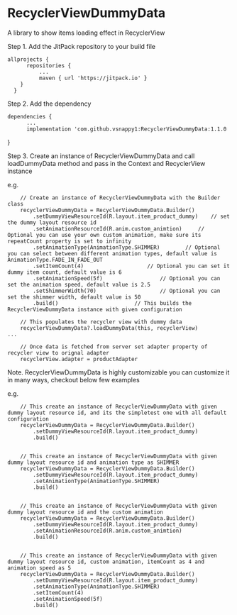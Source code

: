 # RecyclerViewDummyData
A library to show items loading effect in RecyclerView

Step 1. Add the JitPack repository to your build file
  
  
    allprojects {
		  repositories {
			  ...
			  maven { url 'https://jitpack.io' }
        }
      }
  
  
Step 2. Add the dependency
	
    dependencies {
          ...
          implementation 'com.github.vsnappy1:RecyclerViewDummyData:1.1.0
  }
  
  
Step 3. 
  Create an instance of RecyclerViewDummyData and call loadDummyData method and pass in the Context and RecyclerView instance
  
  e.g.
  
        // Create an instance of RecyclerViewDummyData with the Builder class
        recyclerViewDummyData = RecyclerViewDummyData.Builder()
            .setDummyViewResourceId(R.layout.item_product_dummy)	// set the dummy layout resource id
            .setAnimationResourceId(R.anim.custom_animtion)		// Optional you can use your own custom animation, make sure its repeatCount property is set to infinity
            .setAnimationType(AnimationType.SHIMMER)		// Optional you can select between different animation types, default value is AnimationType.FADE_IN_FADE_OUT
            .setItemCount(4)					// Optional you can set it dummy item count, default value is 6
            .setAnimationSpeed(5f)					// Optional you can set the animation speed, default value is 2.5
            .setShimmerWidth(70)					// Optional you can set the shimmer width, default value is 50
            .build()						// This builds the RecyclerViewDummyData instance with given configuration

        // This populates the recycler view with dummy data
        recyclerViewDummyData?.loadDummyData(this, recyclerView)
	...
        
        // Once data is fetched from server set adapter property of recycler view to orignal adapter
        recyclerView.adapter = productAdapter

Note. 
  RecyclerViewDummyData is highly customizable you can customize it in many ways, checkout below few examples
  
  e.g.
  
        // This create an instance of RecyclerViewDummyData with given dummy layout resource id, and its the simpletest one with all default configuration
        recyclerViewDummyData = RecyclerViewDummyData.Builder()
            .setDummyViewResourceId(R.layout.item_product_dummy)
            .build()


        // This create an instance of RecyclerViewDummyData with given dummy layout resource id and animation type as SHIMMER
        recyclerViewDummyData = RecyclerViewDummyData.Builder()
            .setDummyViewResourceId(R.layout.item_product_dummy)
            .setAnimationType(AnimationType.SHIMMER)
            .build()
	    
	    
        // This create an instance of RecyclerViewDummyData with given dummy layout resource id and the custom animation
        recyclerViewDummyData = RecyclerViewDummyData.Builder()
            .setDummyViewResourceId(R.layout.item_product_dummy)
            .setAnimationResourceId(R.anim.custom_animtion)
            .build()
	    
	    
        // This create an instance of RecyclerViewDummyData with given dummy layout resource id, custom animation, itemCount as 4 and animation speed as 5
        recyclerViewDummyData = RecyclerViewDummyData.Builder()
            .setDummyViewResourceId(R.layout.item_product_dummy)
            .setAnimationType(AnimationType.SHIMMER)
            .setItemCount(4)		
            .setAnimationSpeed(5f)
            .build()
	    
	
